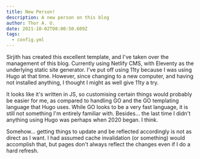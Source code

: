 ```yaml
---
title: New Person!
description: A new person on this blog
author: Thor A. U.
date: 2021-10-02T08:00:50.609Z
tags:
  - config.yml
---
```

Sirjith has created this excellent template, and I've taken over the management of this blog. Currently using Netlify CMS, with Eleventy as the underlying static site generator. I've put off using 11ty because I was using Hugo at that time. However, since changing to a new computer, and having not installed anything, I thought I might as well give 11ty a try. 

It looks like it's written in JS, so customising certain things would probably be easier for me, as compared to handling GO and the GO templating language that Hugo uses. While GO looks to be a very fast language, it is still not something I'm entirely familiar with. Besides... the last time I didn't anything using Hugo was perhaps when 2020 began. I think.

Somehow... getting things to update and be reflected accordingly is not as direct as I want. I had assumed cache invalidation (or something) would accomplish that, but pages don't always reflect the changes even if I do a hard refresh.